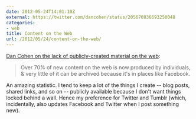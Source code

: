 ```yaml
---
date: 2012-05-24T14:01:10Z
external: https://twitter.com/dancohen/status/205670836693250048
categories:
- web
title: Content on the Web
url: /2012/05/24/content-on-the-web/
---
```


[Dan Cohen on the lack of publicly-created material on the web](https://twitter.com/dancohen/status/205670836693250048):

> Over 70% of new content on the web is now produced by individuals, & very little of it can be archived because it's in places like Facebook.

An amazing statistic. I tend to keep a lot of the things I create -- blog posts, shared links, and so on -- publicly available because I don't want things locked behind a wall. Hence my preference for Twitter and Tumblr (which, incidentally, also updates Facebook and Twitter when I post something new).
